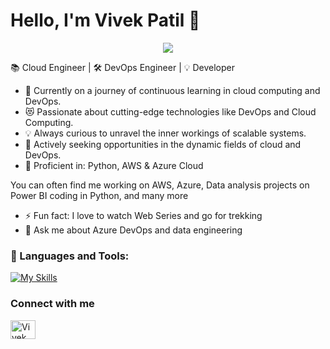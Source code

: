 # Hello, I'm Vivek Patil 👋 

<div align="center">
 <img src="https://readme-typing-svg.herokuapp.com/?lines=Problem+Solver;DevOps+Engineer;Cloud+Engineer;Quick+learner;Self+Motivated&color=teal&center=true" />
</div>

📚 Cloud Engineer | 🛠️ DevOps Engineer | 💡 Developer 

- 🌱 Currently on a journey of continuous learning in cloud computing and DevOps.
- 😻 Passionate about cutting-edge technologies like DevOps and Cloud Computing.
- 💡 Always curious to unravel the inner workings of scalable systems.
- 🔭 Actively seeking opportunities in the dynamic fields of cloud and DevOps.
- 🧰 Proficient in: Python, AWS & Azure Cloud


You can often find me working on AWS, Azure, Data analysis projects on Power BI coding in Python, and many more
- ⚡ Fun fact: I love to watch Web Series and go for trekking 
- 💬 Ask me about Azure DevOps and data engineering

<h3> 🚀 Languages and Tools:</h3>

[![My Skills](https://skillicons.dev/icons?i=py,maven,git,ansible,aws,azure,bash,django,github,grafana,jenkins,linux,kubernetes,django,docker,vscode,canva)](https://skillicons.dev)

### Connect with me

<a href="https://www.linkedin.com/in/vivekkpatil7/" target="blank"><img align="center" src="https://camo.githubusercontent.com/c8a9c5b414cd812ad6a97a46c29af67239ddaeae08c41724ff7d945fb4c047e5/68747470733a2f2f6564656e742e6769746875622e696f2f537570657254696e7949636f6e732f696d616765732f7376672f6c696e6b6564696e2e737667" alt="Vivek Patil" height="30" width="40" /></a>


